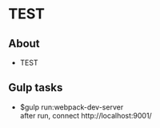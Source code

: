 # TEST


## About
* TEST


## Gulp tasks
* $gulp run:webpack-dev-server  
after run, connect http://localhost:9001/